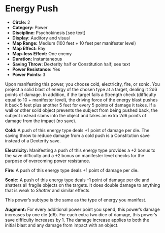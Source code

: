 # Energy Push

- **Circle:** 2
- **Category:** Power
- **Discipline:** Psychokinesis [see text]
- **Display:** Auditory and visual
- **Map Range:** Medium (100 feet + 10 feet per manifester level)
- **Map Effect:** Ray
- **Map-less Effect:** One enemy
- **Duration:** Instantaneous
- **Saving Throw:** Dexterity half or Constitution half; see text
- **Power Resistance:** Yes
- **Power Points:** 3

Upon manifesting this power, you choose cold, electricity, fire, or sonic. You project a solid blast of energy of the chosen type at a target, dealing it 2d6 points of damage. In addition, if the target fails a Strength check (difficulty equal to 10 + manifester level), the driving force of the energy blast pushes it back 5 feet plus another 5 feet for every 5 points of damage it takes. If a wall or other solid object prevents the subject from being pushed back, the subject instead slams into the object and takes an extra 2d6 points of damage from the impact (no save).

**Cold:** A push of this energy type deals +1 point of damage per die. The saving throw to reduce damage from a cold push is a Constitution save instead of a Dexterity save.

**Electricity:** Manifesting a push of this energy type provides a +2 bonus to the save difficulty and a +2 bonus on manifester level checks for the purpose of overcoming power resistance.

**Fire:** A push of this energy type deals +1 point of damage per die.

**Sonic:** A push of this energy type deals –1 point of damage per die and shatters all fragile objects on the targets. It does double damage to anything that is weak to *Shatter* and similar effects.

This power’s subtype is the same as the type of energy you manifest. 

**Augment:** For every additional power point you spend, this power’s damage increases by one die (d6). For each extra two dice of damage, this power’s save difficulty increases by 1. The damage increase applies to both the initial blast and any damage from impact with an object.
